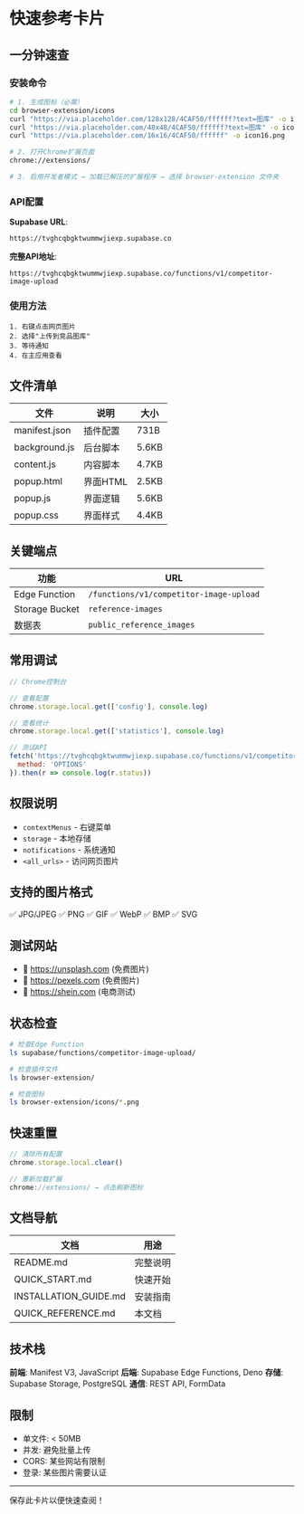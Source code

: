 # 快速参考卡片

## 一分钟速查

### 安装命令

```bash
# 1. 生成图标（必需）
cd browser-extension/icons
curl "https://via.placeholder.com/128x128/4CAF50/ffffff?text=图库" -o icon128.png
curl "https://via.placeholder.com/48x48/4CAF50/ffffff?text=图库" -o icon48.png
curl "https://via.placeholder.com/16x16/4CAF50/ffffff" -o icon16.png

# 2. 打开Chrome扩展页面
chrome://extensions/

# 3. 启用开发者模式 → 加载已解压的扩展程序 → 选择 browser-extension 文件夹
```

### API配置

**Supabase URL**:
```
https://tvghcqbgktwummwjiexp.supabase.co
```

**完整API地址**:
```
https://tvghcqbgktwummwjiexp.supabase.co/functions/v1/competitor-image-upload
```

### 使用方法

```
1. 右键点击网页图片
2. 选择"上传到竞品图库"
3. 等待通知
4. 在主应用查看
```

## 文件清单

| 文件 | 说明 | 大小 |
|-----|------|------|
| manifest.json | 插件配置 | 731B |
| background.js | 后台脚本 | 5.6KB |
| content.js | 内容脚本 | 4.7KB |
| popup.html | 界面HTML | 2.5KB |
| popup.js | 界面逻辑 | 5.6KB |
| popup.css | 界面样式 | 4.4KB |

## 关键端点

| 功能 | URL |
|-----|-----|
| Edge Function | `/functions/v1/competitor-image-upload` |
| Storage Bucket | `reference-images` |
| 数据表 | `public_reference_images` |

## 常用调试

```javascript
// Chrome控制台

// 查看配置
chrome.storage.local.get(['config'], console.log)

// 查看统计
chrome.storage.local.get(['statistics'], console.log)

// 测试API
fetch('https://tvghcqbgktwummwjiexp.supabase.co/functions/v1/competitor-image-upload', {
  method: 'OPTIONS'
}).then(r => console.log(r.status))
```

## 权限说明

- `contextMenus` - 右键菜单
- `storage` - 本地存储
- `notifications` - 系统通知
- `<all_urls>` - 访问网页图片

## 支持的图片格式

✅ JPG/JPEG
✅ PNG
✅ GIF
✅ WebP
✅ BMP
✅ SVG

## 测试网站

- 🔗 https://unsplash.com (免费图片)
- 🔗 https://pexels.com (免费图片)
- 🔗 https://shein.com (电商测试)

## 状态检查

```bash
# 检查Edge Function
ls supabase/functions/competitor-image-upload/

# 检查插件文件
ls browser-extension/

# 检查图标
ls browser-extension/icons/*.png
```

## 快速重置

```javascript
// 清除所有配置
chrome.storage.local.clear()

// 重新加载扩展
chrome://extensions/ → 点击刷新图标
```

## 文档导航

| 文档 | 用途 |
|-----|------|
| README.md | 完整说明 |
| QUICK_START.md | 快速开始 |
| INSTALLATION_GUIDE.md | 安装指南 |
| QUICK_REFERENCE.md | 本文档 |

## 技术栈

**前端**: Manifest V3, JavaScript
**后端**: Supabase Edge Functions, Deno
**存储**: Supabase Storage, PostgreSQL
**通信**: REST API, FormData

## 限制

- 单文件: < 50MB
- 并发: 避免批量上传
- CORS: 某些网站有限制
- 登录: 某些图片需要认证

---

保存此卡片以便快速查阅！
